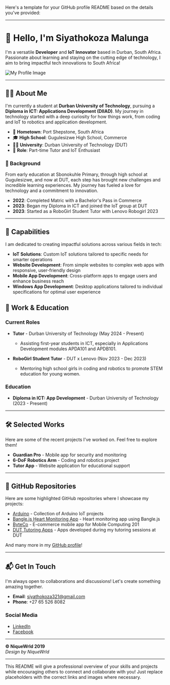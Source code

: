 Here's a template for your GitHub profile README based on the details you've provided:

---

# 👋 Hello, I'm Siyathokoza Malunga

I'm a versatile **Developer** and **IoT Innovator** based in Durban, South Africa. Passionate about learning and staying on the cutting edge of technology, I aim to bring impactful tech innovations to South Africa!

![My Profile Image](https://your-banner-url.com)

---

## 👨‍💻 About Me

I'm currently a student at **Durban University of Technology**, pursuing a **Diploma in ICT: Applications Development (DIIAD)**. My journey in technology started with a deep curiosity for how things work, from coding and IoT to robotics and application development.

- 🏡 **Hometown**: Port Shepstone, South Africa
- 🎓 **High School**: Gugulesizwe High School, Commerce
- 🧑‍🏫 **University**: Durban University of Technology (DUT)
- 🔧 **Role**: Part-time Tutor and IoT Enthusiast

### 🌟 Background

From early education at Sbonokuhle Primary, through high school at Gugulesizwe, and now at DUT, each step has brought new challenges and incredible learning experiences. My journey has fueled a love for technology and a commitment to innovation.

- **2022**: Completed Matric with a Bachelor's Pass in Commerce
- **2023**: Began my Diploma in ICT and joined the IoT group at DUT
- **2023**: Started as a RoboGirl Student Tutor with Lenovo Robogirl 2023

---

## 🚀 Capabilities

I am dedicated to creating impactful solutions across various fields in tech:

- **IoT Solutions**: Custom IoT solutions tailored to specific needs for smarter operations
- **Website Development**: From simple websites to complex web apps with responsive, user-friendly design
- **Mobile App Development**: Cross-platform apps to engage users and enhance business reach
- **Windows App Development**: Desktop applications tailored to individual specifications for optimal user experience

## 📂 Work & Education

### Current Roles

- **Tutor** - Durban University of Technology (May 2024 - Present)
  - Assisting first-year students in ICT, especially in Applications Development modules APDA101 and APDB101.

- **RoboGirl Student Tutor** - DUT x Lenovo (Nov 2023 - Dec 2023)
  - Mentoring high school girls in coding and robotics to promote STEM education for young women.

### Education

- **Diploma in ICT: App Development** - Durban University of Technology (2023 - Present)

---

## 🛠 Selected Works

Here are some of the recent projects I've worked on. Feel free to explore them!

- **Guardian Pro** - Mobile app for security and monitoring
- **6-DoF Robotics Arm** - Coding and robotics project
- **Tutor App** - Website application for educational support

---

## 📂 GitHub Repositories

Here are some highlighted GitHub repositories where I showcase my projects:

- [Arduino](https://github.com/yourusername/Arduino) - Collection of Arduino IoT projects
- [Bangle.js Heart Monitoring App](https://github.com/yourusername/Bangle.js-Heart-Monitoring-App) - Heart monitoring app using Bangle.js
- [ByteCo](https://github.com/yourusername/ByteCo) - E-commerce mobile app for Mobile Computing 201
- [DUT Tutoring Apps](https://github.com/yourusername/DUT-Tutoring-Apps) - Apps developed during my tutoring sessions at DUT

And many more in my [GitHub profile](https://github.com/yourusername)!

---

## 📬 Get In Touch

I'm always open to collaborations and discussions! Let's create something amazing together.

- **Email**: [siyathokoza321@gmail.com](mailto:siyathokoza321@gmail.com)
- **Phone**: +27 65 526 8082

### Social Media

- [LinkedIn](https://www.linkedin.com/in/yourlinkedin)
- [Facebook](https://www.facebook.com/yourfacebook)

---

**© NiqueWrld 2019**  
*Design by NiqueWrld*

---

This README will give a professional overview of your skills and projects while encouraging others to connect and collaborate with you! Just replace placeholders with the correct links and images where necessary.
